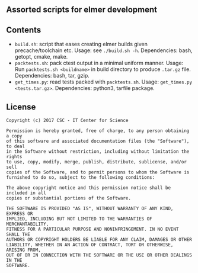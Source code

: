 Assorted scripts for elmer development
--------------------------------------

## Contents

* `build.sh`: script that eases creating elmer builds given precache/toolchain etc.
  Usage: see `./build.sh -h`.
  Dependencies: bash, getopt, cmake, make.
* `packtests.sh`: pack ctest output in a minimal uniform manner.
  Usage: Run `packtests.sh <buildname>` in build directory to produce `.tar.gz` file.
  Dependencies: bash, tar, gzip.
* `get_times.py`: read tests packed with `packtests.sh`.
  Usage: `get_times.py <tests.tar.gz>`.
  Dependencies: python3, tarfile package.


## License


```
Copyright (c) 2017 CSC - IT Center for Science

Permission is hereby granted, free of charge, to any person obtaining a copy
of this software and associated documentation files (the "Software"), to deal
in the Software without restriction, including without limitation the rights
to use, copy, modify, merge, publish, distribute, sublicense, and/or sell
copies of the Software, and to permit persons to whom the Software is
furnished to do so, subject to the following conditions:

The above copyright notice and this permission notice shall be included in all
copies or substantial portions of the Software.

THE SOFTWARE IS PROVIDED "AS IS", WITHOUT WARRANTY OF ANY KIND, EXPRESS OR
IMPLIED, INCLUDING BUT NOT LIMITED TO THE WARRANTIES OF MERCHANTABILITY,
FITNESS FOR A PARTICULAR PURPOSE AND NONINFRINGEMENT. IN NO EVENT SHALL THE
AUTHORS OR COPYRIGHT HOLDERS BE LIABLE FOR ANY CLAIM, DAMAGES OR OTHER
LIABILITY, WHETHER IN AN ACTION OF CONTRACT, TORT OR OTHERWISE, ARISING FROM,
OUT OF OR IN CONNECTION WITH THE SOFTWARE OR THE USE OR OTHER DEALINGS IN THE
SOFTWARE.
```
